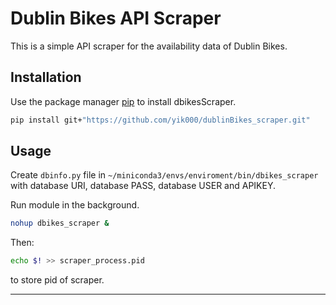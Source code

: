 # Dublin Bikes API Scraper

This is a simple API scraper for the availability data of Dublin Bikes.


## Installation  

Use the package manager [pip](https://pip.pypa.io/en/stable/) to install dbikesScraper.

```bash
pip install git+"https://github.com/yik000/dublinBikes_scraper.git"
```


## Usage
Create `dbinfo.py` file in `~/miniconda3/envs/enviroment/bin/dbikes_scraper` with database URI, database PASS, database USER and APIKEY.

Run module in the background.

```bash
nohup dbikes_scraper &
```

Then:

```bash
echo $! >> scraper_process.pid
```

to store pid of scraper.

***
